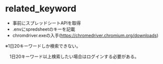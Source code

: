 # related_keyword

- 事前にスプレッドシートAPIを取得
- .envにspredsheetのキーを記載
- chromdriver.exeの入手(https://chromedriver.chromium.org/downloads)

※1日20キーワードしか検索できない。

　1日20キーワード以上検索したい場合はログインする必要がある。
